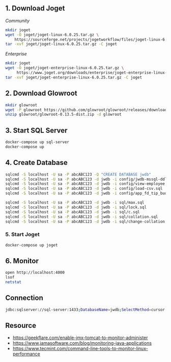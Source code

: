 ## 1. Download Joget

*Community*

```bash
mkdir joget
wget -O joget/joget-linux-6.0.25.tar.gz \
    https://sourceforge.net/projects/jogetworkflow/files/joget-linux-6.0.25.tar.gz/download
tar -xvf joget/joget-linux-6.0.25.tar.gz -C joget
```

*Enterprise*

```bash
mkdir joget
wget -O joget/joget-enterprise-linux-6.0.25.tar.gz \
     https://www.joget.org/downloads/enterprise/joget-enterprise-linux-6.0.25.tar.gz
tar -xvf joget/joget-enterprise-linux-6.0.25.tar.gz -C joget
```

## 2. Download Glowroot

```bash
mkdir glowroot
wget -P glowroot https://github.com/glowroot/glowroot/releases/download/v0.13.5/glowroot-0.13.5-dist.zip
unzip glowroot/glowroot-0.13.5-dist.zip -d glowroot
```

## 3. Start SQL Server

```bash
docker-compose up sql-server
docker-compose up
```

## 4. Create Database

```bash
sqlcmd -S localhost -U sa -P abcABC123 -Q "CREATE DATABASE jwdb"
sqlcmd -S localhost -U sa -P abcABC123 -d jwdb -i config/jwdb-mssql-ddl.sql
sqlcmd -S localhost -U sa -P abcABC123 -d jwdb -i config/view-employee.sql
sqlcmd -S localhost -U sa -P abcABC123 -d jwdb -i config/load-csv.sql
sqlcmd -S localhost -U sa -P abcABC123 -d jwdb -i config/app_fd_tip_budget_type_202001281628.sql

sqlcmd -S localhost -U sa -P abcABC123 -d jwdb -i sql/max.sql
sqlcmd -S localhost -U sa -P abcABC123 -d jwdb -i sql/lock.sql
sqlcmd -S localhost -U sa -P abcABC123 -d jwdb -i sql/c.sql
sqlcmd -S localhost -U sa -P abcABC123 -d jwdb -i sql/collation.sql
sqlcmd -S localhost -U sa -P abcABC123 -d jwdb -i sql/change-collation.sql
```

### 5. Start Joget

```bash
docker-compose up joget
```

## 6. Monitor

```bash
open http://localhost:4000
lsof
netstat
```

## Connection

```bash
jdbc:sqlserver://sql-server:1433;DatabaseName=jwdb;SelectMethod=cursor
```

## Resource

- https://geekflare.com/enable-jmx-tomcat-to-monitor-administer
- https://www.jamasoftware.com/blog/monitoring-java-applications
- https://www.tecmint.com/command-line-tools-to-monitor-linux-performance